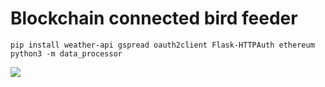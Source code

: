 # Blockchain connected bird feeder

```
pip install weather-api gspread oauth2client Flask-HTTPAuth ethereum
python3 -m data_processor
```

<img src="pic.jpg">